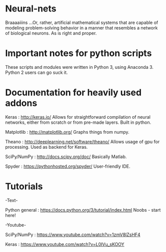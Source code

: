 # Neural-nets
Braaaaiiins
...Or, rather, artificial mathematical systems that are capable of modeling problem-solving behavior in a manner that resembles a network of biological neurons. As is right and proper.

# Important notes for python scripts

These scripts and modules were written in Python 3, using Anaconda 3.
Python 2 users can go suck it.

# Documentation for heavily used addons

Keras : http://keras.io/
Allows for straightforward compilation of neural networks, either from scratch or from pre-made layers. Built in python.

Matplotlib : http://matplotlib.org/
Graphs things from numpy.

Theano : http://deeplearning.net/software/theano/
Allows usage of gpu for processing. Used as backend for Keras.

SciPy/NumPy : http://docs.scipy.org/doc/
Basically Matlab.

Spyder : https://pythonhosted.org/spyder/
User-friendly IDE.

# Tutorials

-Text-

Python general : https://docs.python.org/3/tutorial/index.html
Noobs - start here!

-Youtube-

SciPy/NumPy : https://www.youtube.com/watch?v=1zmV8lZsHF4

Keras : https://www.youtube.com/watch?v=L0IVu_sKOOY
